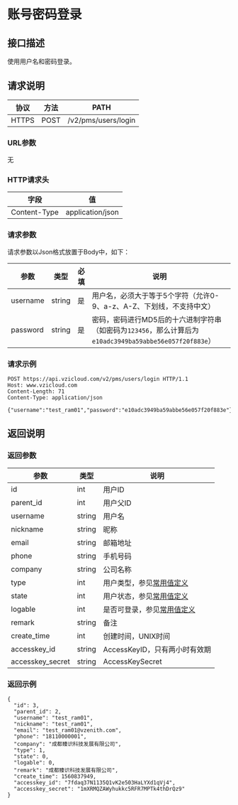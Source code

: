 # 账号密码登录

## 接口描述

使用用户名和密码登录。

## 请求说明

协议 | 方法 | PATH 
---|---|---
HTTPS | POST | /v2/pms/users/login

### URL参数

无

### HTTP请求头

字段 | 值
---|---
Content-Type | application/json

### 请求参数

请求参数以Json格式放置于Body中，如下：

参数 | 类型 | 必填 | 说明 
---|---|---|---
username | string | 是 | 用户名，必须大于等于5个字符（允许0-9、a-z、A-Z、下划线，不支持中文）
password | string | 是 | 密码，密码进行MD5后的十六进制字符串（如密码为`123456`，那么计算后为`e10adc3949ba59abbe56e057f20f883e`）

### 请求示例

```
POST https://api.vzicloud.com/v2/pms/users/login HTTP/1.1
Host: www.vzicloud.com
Content-Length: 71
Content-Type: application/json

{"username":"test_ram01","password":"e10adc3949ba59abbe56e057f20f883e"}
```

## 返回说明

### 返回参数

参数 | 类型 | 说明
---|---|---
id | int | 用户ID
parent_id | int | 用户父ID
username | string | 用户名
nickname | string | 昵称
email | string | 邮箱地址
phone | string | 手机号码
company | string | 公司名称
type | int | 用户类型，参见[常用值定义](../../DEFINE.md)
state | int | 用户状态，参见[常用值定义](../../DEFINE.md)
logable | int | 是否可登录，参见[常用值定义](../../DEFINE.md)
remark | string | 备注
create_time | int | 创建时间，UNIX时间
accesskey_id | string | AccessKeyID，只有两小时有效期
accesskey_secret | string | AccessKeySecret

### 返回示例

```
{
  "id": 3,
  "parent_id": 2,
  "username": "test_ram01",
  "nickname": "test_ram01",
  "email": "test_ram01@vzenith.com",
  "phone": "18110000001",
  "company": "成都臻识科技发展有限公司",
  "type": 1,
  "state": 0,
  "logable": 0,
  "remark": "成都臻识科技发展有限公司",
  "create_time": 1560837949,
  "accesskey_id": "7fdaq37N1135Q1vK2e503HaLYXd1qVj4",
  "accesskey_secret": "1mXRMQZAWyhukkc5RFR7MPTk4thDrQz9"
}
```